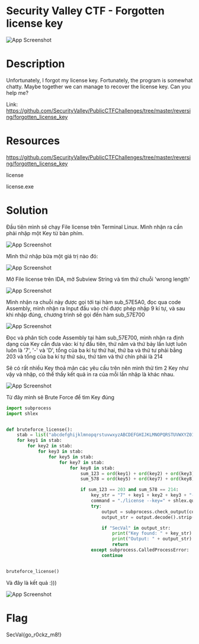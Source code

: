 # Security Valley CTF - Forgotten license key

![App Screenshot](https://github.com/shiroyagi4777/Security-Valley-CTF/blob/4a71c5825328966c77e6a913798ae630006f21b6/Reverse/Forgotten%20license%20key/Image/Screenshot%202023-06-16%20132123.png)

# Description

Unfortunately, I forgot my license key. Fortunately, the program is somewhat chatty. Maybe together we can manage to recover the license key. Can you help me?

Link: https://github.com/SecurityValley/PublicCTFChallenges/tree/master/reversing/forgotten_license_key

# Resources
https://github.com/SecurityValley/PublicCTFChallenges/tree/master/reversing/forgotten_license_key

license

license.exe

# Solution

Đầu tiên mình sẽ chạy File license trên Terminal Linux. Mình nhận ra cần phải nhập một Key từ bàn phím.

![App Screenshot](https://github.com/shiroyagi4777/Security-Valley-CTF/blob/d08499c6703bae34021fb95af3d18a82275a6069/Reverse/Forgotten%20license%20key/Image/001.png)

Mình thử nhập bừa một giá trị nào đó:

![App Screenshot](https://github.com/shiroyagi4777/Security-Valley-CTF/blob/d08499c6703bae34021fb95af3d18a82275a6069/Reverse/Forgotten%20license%20key/Image/002.png)

Mở File license trên IDA, mở Subview String và tìm thử chuỗi 'wrong length'

![App Screenshot](https://github.com/shiroyagi4777/Security-Valley-CTF/blob/d08499c6703bae34021fb95af3d18a82275a6069/Reverse/Forgotten%20license%20key/Image/003.png)

Mình nhận ra chuỗi này được gọi tới tại hàm sub_57E5A0, đọc qua code Assembly, mình nhận ra Input đầu vào chỉ được phép nhập 9 kí tự, và sau khi nhập đúng, chương trình sẽ gọi đến hàm sub_57E700

![App Screenshot](https://github.com/shiroyagi4777/Security-Valley-CTF/blob/d08499c6703bae34021fb95af3d18a82275a6069/Reverse/Forgotten%20license%20key/Image/004.png)

Đọc và phân tích code Assembly tại hàm sub_57E700, mình nhận ra định dạng của Key cần đưa vào: kí tự đầu tiên, thứ năm và thứ bảy lần lượt luôn luôn là '7', '-' và 'D', tổng của ba kí tự thứ hai, thứ ba và thứ tư phải bằng 203 và tổng của ba kí tự thứ sáu, thứ tám và thứ chín phải là 214

Sẽ có rất nhiều Key thoả mãn các yêu cầu trên nên mình thử tìm 2 Key như vậy và nhập, có thể thấy kết quả in ra của mỗi lần nhập là khác nhau.

![App Screenshot](https://github.com/shiroyagi4777/Security-Valley-CTF/blob/d08499c6703bae34021fb95af3d18a82275a6069/Reverse/Forgotten%20license%20key/Image/005.png)

Từ đây mình sẽ Brute Force để tìm Key đúng

```python
import subprocess
import shlex


def bruteforce_license():
    stab = list("abcdefghijklmnopqrstuvwxyzABCDEFGHIJKLMNOPQRSTUVWXYZ0123456789")
    for key1 in stab:
        for key2 in stab:
            for key3 in stab:
                for key5 in stab:
                    for key7 in stab:
                        for key8 in stab:
                            sum_123 = ord(key1) + ord(key2) + ord(key3)
                            sum_578 = ord(key5) + ord(key7) + ord(key8)

                            if sum_123 == 203 and sum_578 == 214:
                                key_str = "7" + key1 + key2 + key3 + "-" + key5 + "D" + key7 + key8
                                command = "./license --key=" + shlex.quote(key_str)
                                try:
                                    output = subprocess.check_output(command, shell=True, stderr=subprocess.DEVNULL)
                                    output_str = output.decode().strip()

                                    if "SecVal" in output_str:
                                        print("Key found: " + key_str)
                                        print("Output: " + output_str)
                                        return
                                except subprocess.CalledProcessError:
                                    continue


bruteforce_license()
```
Và đây là kết quả :)))

![App Screenshot](https://github.com/shiroyagi4777/Security-Valley-CTF/blob/d08499c6703bae34021fb95af3d18a82275a6069/Reverse/Forgotten%20license%20key/Image/006.png)

# Flag
SecVal{go_r0ckz_m8!}
